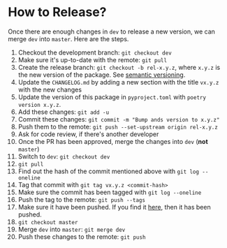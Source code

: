 # How to Release?
 
Once there are enough changes in `dev` to release a new version, we can merge `dev` into `master`.  Here are the steps.

1. Checkout the development branch: `git checkout dev`
2. Make sure it's up-to-date with the remote: `git pull`
3. Create the release branch: `git checkout -b rel-x.y.z`, where `x.y.z` is the new version of the package. See [semantic versioning](https://semver.org/).
4. Update the `CHANGELOG.md` by adding a new section with the title `vx.y.z` with the new changes
5. Update the version of this package in `pyproject.toml` with `poetry version x.y.z`. 
6. Add these changes: `git add -u`
7. Commit these changes: `git commit -m "Bump ands version to x.y.z"`
8. Push them to the remote: `git push --set-upstream origin rel-x.y.z`
9. Ask for code review, if there's another developer
10. Once the PR has been approved, merge the changes into `dev` (**not** `master`)
11. Switch to `dev`: `git checkout dev`
12. `git pull`
13. Find out the hash of the commit mentioned above with `git log --oneline`
14. Tag that commit with `git tag vx.y.z <commit-hash>`
15. Make sure the commit has been tagged with `git log --oneline`
16. Push the tag to the remote: `git push --tags`
17. Make sure it have been pushed. If you find it [here](https://github.com/nbro/ands/tags), then it has been pushed.
18. `git checkout master`
19. Merge `dev` into `master`: `git merge dev`
20. Push these changes to the remote: `git push`
